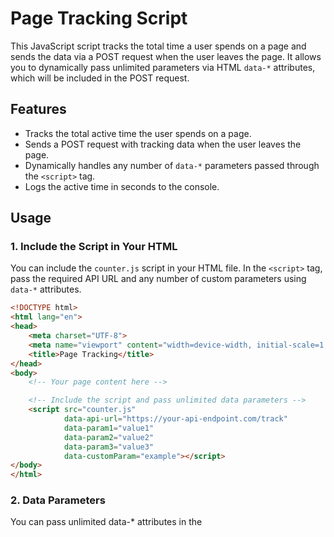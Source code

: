 # Page Tracking Script

This JavaScript script tracks the total time a user spends on a page and sends the data via a POST request when the user leaves the page. It allows you to dynamically pass unlimited parameters via HTML `data-*` attributes, which will be included in the POST request.

## Features
- Tracks the total active time the user spends on a page.
- Sends a POST request with tracking data when the user leaves the page.
- Dynamically handles any number of `data-*` parameters passed through the `<script>` tag.
- Logs the active time in seconds to the console.

## Usage

### 1. Include the Script in Your HTML

You can include the `counter.js` script in your HTML file. In the `<script>` tag, pass the required API URL and any number of custom parameters using `data-*` attributes.

```html
<!DOCTYPE html>
<html lang="en">
<head>
    <meta charset="UTF-8">
    <meta name="viewport" content="width=device-width, initial-scale=1.0">
    <title>Page Tracking</title>
</head>
<body>
    <!-- Your page content here -->

    <!-- Include the script and pass unlimited data parameters -->
    <script src="counter.js" 
            data-api-url="https://your-api-endpoint.com/track" 
            data-param1="value1" 
            data-param2="value2" 
            data-param3="value3" 
            data-customParam="example"></script>
</body>
</html>
```

 ### 2. Data Parameters

You can pass unlimited data-* attributes in the <script> tag. The script will automatically detect them and include them in the POST request.

Example:
```
<script src="counter.js" 
        data-api-url="https://your-api-endpoint.com/track" 
        data-userId="12345" 
        data-pageType="article" 
        data-category="tech"></script>

The POST request payload will look like:

{
    "url": "https://yourwebsite.com/article",
    "activeTime": 120,
    "userId": "12345",
    "pageType": "article",
    "category": "tech"
}
```
 ### 3. POST Request Structure

When the user leaves the page, the following data will be sent to the specified API endpoint:

    url: The current URL of the page.
    activeTime: The total active time spent on the page in seconds.
    Additional dynamic parameters: All the data-* attributes passed via the <script> tag.

Example POST request:
```
{
    "url": "https://yourwebsite.com/somepage",
    "activeTime": 120,
    "userId": "12345",
    "pageType": "article"
}
```
Dependencies

    None! This script does not rely on any external libraries or dependencies.

Contributing

If you would like to contribute, feel free to fork the repository, create a new branch, and submit a pull request with your changes.
License

This project is licensed under the MIT License - see the LICENSE file for details.


### Key Notes:
- The file is formatted with proper syntax highlighting for code blocks.
- It provides clear instructions on including the script in your HTML, configuring it, and passing dynamic parameters.
- It also includes details about the POST request structure and the dependencies (none, in this case).

You should now be able to use this in your GitHub project!
